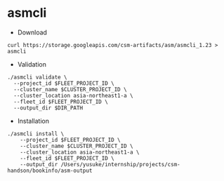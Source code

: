 # asmcli

- Download

```shell
curl https://storage.googleapis.com/csm-artifacts/asm/asmcli_1.23 > asmcli
```

- Validation

```shell
./asmcli validate \
  --project_id $FLEET_PROJECT_ID \
  --cluster_name $CLUSTER_PROJECT_ID \
  --cluster_location asia-northeast1-a \
  --fleet_id $FLEET_PROJECT_ID \
  --output_dir $DIR_PATH
```

- Installation

```shell
./asmcli install \
    --project_id $FLEET_PROJECT_ID \
    --cluster_name $CLUSTER_PROJECT_ID \
    --cluster_location asia-northeast1-a \
    --fleet_id $FLEET_PROJECT_ID \
    --output_dir /Users/yusuke/internship/projects/csm-handson/bookinfo/asm-output
```
